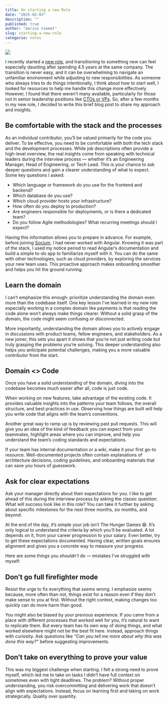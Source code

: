```yaml
---
title: On starting a new Role
date: "2025-03-03"
description: ""
published: true
author: "marius niemet"
slug: starting-a-new-role
categorie: notes
---
```


<img src="/articles/2025/anime-illustration.png"/>

I recently started a [new role](https://www.linkedin.com/posts/marius-vincent-niemet-928b48182_im-happy-to-share-that-im-starting-a-new-activity-7278797481994272769-WYW0/?utm_source=share&utm_medium=member_desktop), and transitioning to something new can feel especially daunting after spending 4.5 years at the same company. The transition is never easy, and it can be overwhelming to navigate an unfamiliar environment while adjusting to new responsibilities. As someone who always tries to do things intentionally, I think about how to start well, I looked for resources to help me handle this change more effectively. However, I found that there weren’t many available, particularly for those not in senior leadership positions like [CTOs or VPs](https://lethain.com/first-ninety-days-cto-vpe/). So, after a few months in my new role, I decided to write this brief blog post to share my approach and insights.

## Be comfortable with the stack and the processes

As an individual contributor, you’ll be valued primarily for the code you deliver. To be effective, you need to be comfortable with both the tech stack and the development processes. While job descriptions often provide a high-level overview, the real insights come from speaking with technical leaders during the interview process — whether it’s an Engineering Manager, Head of Engineering, or Tech Lead. This is your chance to ask deeper questions and gain a clearer understanding of what to expect. <br/>
Some key questions I asked:

- Which language or framework do you use for the frontend and backend?
- Which database do you use?
- Which cloud provider hosts your infrastructure?
- How often do you deploy to production?
- Are engineers responsible for deployments, or is there a dedicated team?
- Do you follow Agile methodologies? What recurring meetings should I expect?

Having this information allows you to prepare in advance. For example, before joining [Socium](https://socium.link/), I had never worked with Angular. Knowing it was part of the stack, I used my notice period to read Angular’s documentation and build a simple to-do app to familiarize myself with it. You can do the same with other technologies, such as cloud providers, by exploring the services your new team uses. This proactive approach makes onboarding smoother and helps you hit the ground running.

## Learn the domain
I can’t emphasize this enough: prioritize understanding the domain even more than the codebase itself. One key lesson I’ve learned in my new role especially working in a complex domain like payments is that reading the code alone won’t always make things clearer. Without a solid grasp of the domain, the code might seem confusing or disconnected.

More importantly, understanding the domain allows you to actively engage in discussions with product teams, fellow engineers, and stakeholders. As a new joiner, this sets you apart it shows that you’re not just writing code but truly grasping the problems you’re solving. This deeper understanding also helps you anticipate potential challenges, making you a more valuable contributor from the start.

## Domain <> Code   
Once you have a solid understanding of the domain, diving into the codebase becomes much easier after all, code is just code.

When working on new features, take advantage of the existing code. It provides valuable insights into the patterns your team follows, the overall structure, and best practices in use. Observing how things are built will help you write code that aligns with the team’s conventions.

Another great way to ramp up is by reviewing past pull requests. This will give you an idea of the kind of feedback you can expect from your teammates, highlight areas where you can improve, and help you understand the team’s coding standards and expectations.

If your team has internal documentation or a wiki, make it your first go-to resource. Well-documented projects often contain explanations of architecture decisions, coding guidelines, and onboarding materials that can save you hours of guesswork.

## Ask for clear expectations
Ask your manager directly about their expectations for you. I like to get ahead of this during the interview process by asking the classic question: What will success look like in this role? You can take it further by asking about specific milestones for the next three months, six months, and beyond.

At the end of the day, it’s simple your job isn’t The Hunger Games 😅. It’s only logical to understand the criteria by which you’ll be evaluated. A lot depends on it, from your career progression to your salary. Even better, try to get these expectations documented. Having clear, written goals ensures alignment and gives you a concrete way to measure your progress.

Here are some things you *shouldn’t* do — mistakes I’ve struggled with myself:

## Don’t go full firefighter mode
Resist the urge to fix everything that *seems* wrong. I emphasize seems because, more often than not, things exist for a reason even if they don’t make sense to you at first. Without the right context, making changes too quickly can do more harm than good.

You might also be biased by your previous experience. If you came from a place with different processes that worked well for you, it’s natural to want to replicate them. But every team has its own way of doing things, and what worked elsewhere might not be the best fit here. Instead, approach things with curiosity. Ask questions like *“Can you tell me more about why this was done this way?”* before suggesting improvements.

## Don’t take on everything to prove your value
This was my biggest challenge when starting. I felt a strong need to prove myself, which led me to take on tasks I didn’t have full context on sometimes even with tight deadlines. The problem? Without proper understanding, you risk overcommitting and delivering work that doesn’t align with expectations. Instead, focus on learning first and taking on work strategically. Quality over quantity.